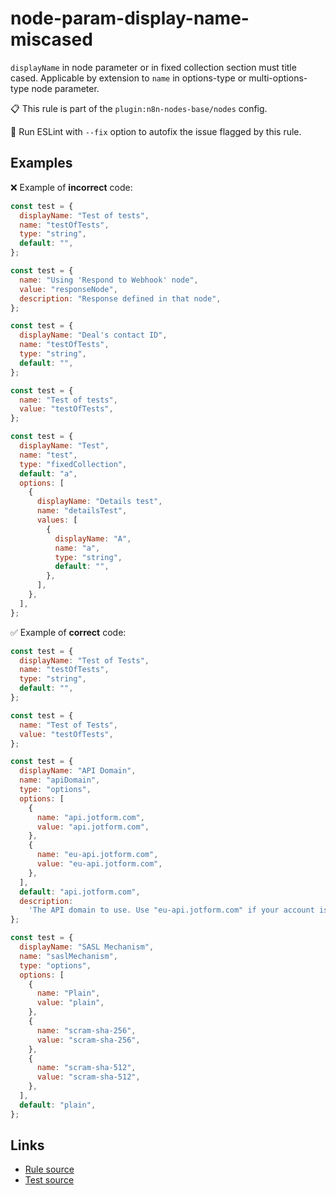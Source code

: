 [//]: # "File generated from a template. Do not edit this file directly."

# node-param-display-name-miscased

`displayName` in node parameter or in fixed collection section must title cased. Applicable by extension to `name` in options-type or multi-options-type node parameter.

📋 This rule is part of the `plugin:n8n-nodes-base/nodes` config.

🔧 Run ESLint with `--fix` option to autofix the issue flagged by this rule.

## Examples

❌ Example of **incorrect** code:

```js
const test = {
  displayName: "Test of tests",
  name: "testOfTests",
  type: "string",
  default: "",
};

const test = {
  name: "Using 'Respond to Webhook' node",
  value: "responseNode",
  description: "Response defined in that node",
};

const test = {
  displayName: "Deal's contact ID",
  name: "testOfTests",
  type: "string",
  default: "",
};

const test = {
  name: "Test of tests",
  value: "testOfTests",
};

const test = {
  displayName: "Test",
  name: "test",
  type: "fixedCollection",
  default: "a",
  options: [
    {
      displayName: "Details test",
      name: "detailsTest",
      values: [
        {
          displayName: "A",
          name: "a",
          type: "string",
          default: "",
        },
      ],
    },
  ],
};
```

✅ Example of **correct** code:

```js
const test = {
  displayName: "Test of Tests",
  name: "testOfTests",
  type: "string",
  default: "",
};

const test = {
  name: "Test of Tests",
  value: "testOfTests",
};

const test = {
  displayName: "API Domain",
  name: "apiDomain",
  type: "options",
  options: [
    {
      name: "api.jotform.com",
      value: "api.jotform.com",
    },
    {
      name: "eu-api.jotform.com",
      value: "eu-api.jotform.com",
    },
  ],
  default: "api.jotform.com",
  description:
    'The API domain to use. Use "eu-api.jotform.com" if your account is in based in Europe.',
};

const test = {
  displayName: "SASL Mechanism",
  name: "saslMechanism",
  type: "options",
  options: [
    {
      name: "Plain",
      value: "plain",
    },
    {
      name: "scram-sha-256",
      value: "scram-sha-256",
    },
    {
      name: "scram-sha-512",
      value: "scram-sha-512",
    },
  ],
  default: "plain",
};
```

## Links

- [Rule source](../../lib/rules/node-param-display-name-miscased.ts)
- [Test source](../../tests/node-param-display-name-miscased.test.ts)
